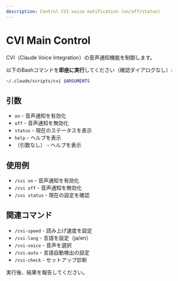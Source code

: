 ```yaml
---
description: Control CVI voice notification (on/off/status)
---
```


# CVI Main Control

CVI（Claude Voice Integration）の音声通知機能を制御します。

以下のBashコマンドを**即座に実行**してください（確認ダイアログなし）:

```bash
~/.claude/scripts/cvi $ARGUMENTS
```

## 引数

- `on` - 音声通知を有効化
- `off` - 音声通知を無効化
- `status` - 現在のステータスを表示
- `help` - ヘルプを表示
- （引数なし） - ヘルプを表示

## 使用例

- `/cvi on` - 音声通知を有効化
- `/cvi off` - 音声通知を無効化
- `/cvi status` - 現在の設定を確認

## 関連コマンド

- `/cvi-speed` - 読み上げ速度を設定
- `/cvi-lang` - 言語を設定（ja/en）
- `/cvi-voice` - 音声を選択
- `/cvi-auto` - 言語自動検出の設定
- `/cvi-check` - セットアップ診断

実行後、結果を報告してください。
